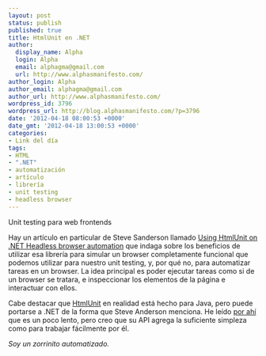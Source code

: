 ```yaml
---
layout: post
status: publish
published: true
title: HtmlUnit en .NET
author:
  display_name: Alpha
  login: Alpha
  email: alphagma@gmail.com
  url: http://www.alphasmanifesto.com/
author_login: Alpha
author_email: alphagma@gmail.com
author_url: http://www.alphasmanifesto.com/
wordpress_id: 3796
wordpress_url: http://blog.alphasmanifesto.com/?p=3796
date: '2012-04-18 08:00:53 +0000'
date_gmt: '2012-04-18 13:00:53 +0000'
categories:
- Link del día
tags:
- HTML
- ".NET"
- automatización
- artículo
- librería
- unit testing
- headless browser
---
```

Unit testing para web frontends


Hay un artículo en particular de Steve Sanderson llamado [Using HtmlUnit on .NET Headless browser automation](http://blog.stevensanderson.com/2010/03/30/using-htmlunit-on-net-for-headless-browser-automation/) que indaga sobre los beneficios de utilizar esa librería para simular un browser completamente funcional que podemos utilizar para nuestro unit testing, y, por qué no, para automatizar tareas en un browser. La idea principal es poder ejecutar tareas como si de un browser se tratara, e inspeccionar los elementos de la página e interactuar con ellos.

Cabe destacar que [HtmlUnit](http://htmlunit.sourceforge.net/) en realidad está hecho para Java, pero puede portarse a .NET de la forma que Steve Anderson menciona. He leído [por ahí](http://stackoverflow.com/a/3280679/147507) que es un poco lento, pero creo que su API agrega la suficiente simpleza como para trabajar fácilmente por él.

_Soy un zorrinito automatizado._
